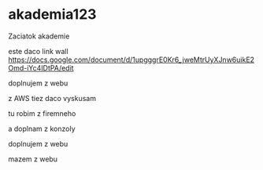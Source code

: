# akademia123

Zaciatok akademie


este daco link wall https://docs.google.com/document/d/1upgggrE0Kr6_jweMtrUyXJnw6uikE2Omd-iYc4IDtPA/edit





doplnujem z webu


z AWS tiez daco vyskusam





















tu robim z firemneho

a doplnam z konzoly

doplnujem z webu 

mazem z webu


